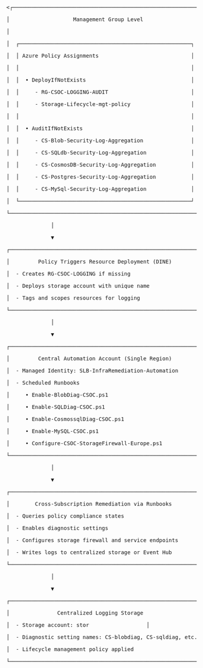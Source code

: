 <pre>

<┌────────────────────────────────────────────────────────────┐

│                    Management Group Level                  │

│                                                            │

│  ┌──────────────────────────────────────────────────────┐  │

│  │ Azure Policy Assignments                             │  │

│  │                                                      │  │

│  │  • DeployIfNotExists                                 │  │

│  │     - RG-CSOC-LOGGING-AUDIT                          │  │

│  │     - Storage-Lifecycle-mgt-policy                   │  │

│  │                                                      │  │

│  │  • AuditIfNotExists                                  │  │

│  │     - CS-Blob-Security-Log-Aggregation               │  │

│  │     - CS-SQLdb-Security-Log-Aggregation              │  │

│  │     - CS-CosmosDB-Security-Log-Aggregation           │  │

│  │     - CS-Postgres-Security-Log-Aggregation           │  │

│  │     - CS-MySql-Security-Log-Aggregation              │  │

│  └──────────────────────────────────────────────────────┘  │

└────────────────────────────────────────────────────────────┘

&nbsp;             │

&nbsp;             ▼

┌────────────────────────────────────────────────────────────┐

│         Policy Triggers Resource Deployment (DINE)         │

│  - Creates RG-CSOC-LOGGING if missing                      │

│  - Deploys storage account with unique name                │

│  - Tags and scopes resources for logging                   │

└────────────────────────────────────────────────────────────┘

&nbsp;             │

&nbsp;             ▼

┌────────────────────────────────────────────────────────────┐

│         Central Automation Account (Single Region)         │

│  - Managed Identity: SLB-InfraRemediation-Automation       │

│  - Scheduled Runbooks                                      │

│     • Enable-BlobDiag-CSOC.ps1                             │

│     • Enable-SQLDiag-CSOC.ps1                              │

│     • Enable-CosmossqlDiag-CSOC.ps1                        │

│     • Enable-MySQL-CSOC.ps1                                │

│     • Configure-CSOC-StorageFirewall-Europe.ps1            │

└────────────────────────────────────────────────────────────┘

&nbsp;             │

&nbsp;             ▼

┌────────────────────────────────────────────────────────────┐

│        Cross-Subscription Remediation via Runbooks         │

│  - Queries policy compliance states                        │

│  - Enables diagnostic settings                             │

│  - Configures storage firewall and service endpoints       │

│  - Writes logs to centralized storage or Event Hub         │

└────────────────────────────────────────────────────────────┘

&nbsp;             │

&nbsp;             ▼

┌────────────────────────────────────────────────────────────┐

│               Centralized Logging Storage                  │

│  - Storage account: stor<uniqueHash><env>                  │

│  - Diagnostic setting names: CS-blobdiag, CS-sqldiag, etc. │

│  - Lifecycle management policy applied                     │

└────────────────────────────────────────────────────────────┘>



</pre>

